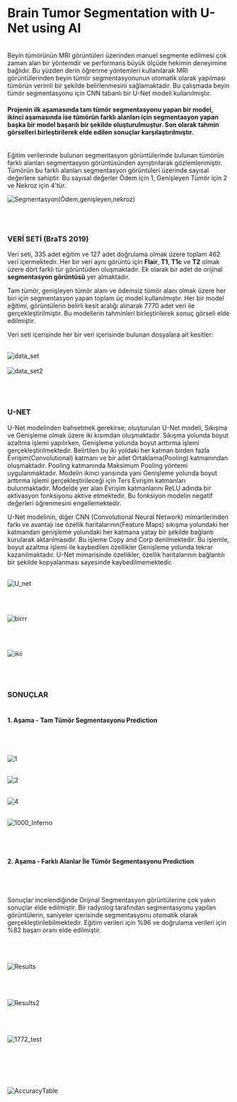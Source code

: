 # Brain Tumor Segmentation with U-Net using AI
<br />
Beyin tümörünün MRI görüntüleri üzerinden manuel segmente edilmesi çok zaman alan bir yöntemdir ve performans büyük ölçüde hekimin deneyimine bağlıdır. Bu yüzden derin öğrenme yöntemleri kullanılarak MRI görüntülerinden beyin tümör segmentasyonunun otomatik olarak yapılması tümörün verimli bir şekilde belirlenmesini sağlamaktadır. Bu çalışmada beyin tümör segmentasyonu için CNN tabanlı bir U-Net modeli kullanılmıştır.

#### Projenin ilk aşamasında tam tümör segmentasyonu yapan bir model, ikinci aşamasında ise tümörün farklı alanları için segmentasyon yapan başka bir model başarılı bir şekilde oluşturulmuştur. Son olarak tahmin görselleri birleştirilerek elde edilen sonuçlar karşılaştırılmıştır. <br /><br />
Eğitim verilerinde bulunan segmentasyon görüntülerinde bulunan tümörün farklı alanları segmentasyon görüntüsünden ayrıştırılarak gözlemlenmiştir. Tümörün bu farklı alanları segmentasyon görüntüleri üzerinde sayısal değerlere sahiptir. Bu sayısal değerler Ödem için 1, Genişleyen Tümör için 2 ve Nekroz için 4'tür.

![Segmentasyon(Ödem,genişleyen,nekroz)](https://user-images.githubusercontent.com/120099096/206866820-5f2ca28d-fa2c-4af6-ae20-e07099e971fe.png)


<br /><br />
### VERİ SETİ (BraTS 2019)

Veri seti, 335 adet eğitim ve 127 adet doğrulama olmak üzere toplam 462 veri içermektedir. Her bir veri aynı görüntü için **Flair**, **T1**, **T1c** ve **T2** olmak üzere dört farklı tür görüntüden oluşmaktadır. Ek olarak bir adet de orijinal **segmentasyon görüntüsü** yer almaktadır.

Tam tümör, genişleyen tümör alanı ve ödemsiz tümör alanı olmak üzere her biri için segmentasyon yapan toplam üç model kullanılmıştır. Her bir model eğitimi, görüntülerin belirli kesit aralığı alınarak 7770 adet veri ile gerçekleştirilmiştir. Bu modellerin tahminleri birleştirilerek sonuç görseli elde edilmiştir.

Veri seti içerisinde her bir veri içerisinde bulunan dosyalara ait kesitler:  <br /> <br />


![data_set](https://user-images.githubusercontent.com/120099096/206864407-ca65e05b-06b2-48e1-8076-78ad18dec599.png) <br /><br />
![data_set2](https://user-images.githubusercontent.com/120099096/206864409-8c3fd7f3-406f-4be5-8fa0-7266b00c31d4.png) <br /><br /> <br /><br />



### U-NET

U-Net modelinden bahsetmek gerekirse; oluşturulan U-Net modeli, Sıkışma ve Genişleme olmak üzere iki kısımdan oluşmaktadır. Sıkışma yolunda boyut azaltma işlemi yapılırken, Genişleme yolunda boyut arttırma işlemi gerçekleştirilmektedir. Belirtilen bu iki yoldaki her katman birden fazla Evrişim(Convolutional) katmanı ve bir adet Ortaklama(Pooling) katmanından oluşmaktadır. Pooling katmanında Maksimum Pooling yöntemi uygulanmaktadır. Modelin ikinci yarısında yani Genişleme yolunda boyut arttırma işlemi gerçekleştirileceği için Ters Evrişim katmanları bulunmaktadır. Modelde yer alan Evrişim katmanlarını ReLU adında bir aktivasyon fonksiyonu aktive etmektedir. Bu fonksiyon modelin negatif değerleri öğrenmesini engellemektedir.

U-Net modelinin, diğer CNN (Convolutional Neural Network) mimarilerinden farkı ve avantajı ise özellik haritalarının(Feature Maps) sıkışma yolundaki her katmandan genişleme yolundaki her katmana yatay bir şekilde bağlantı kurularak aktarılmasıdır. Bu işleme Copy and Corp denilmektedir. Bu işlemle, boyut azaltma işlemi ile kaybedilen özellikler Genişleme yolunda tekrar kazanılmaktadır. U-Net mimarisinde özellikler, özellik haritalarının bağlantılı bir şekilde kopyalanması sayesinde kaybedilmemektedir.  <br /> <br />

 
![U_net](https://user-images.githubusercontent.com/120099096/206864660-8602de60-5f69-4ea8-8673-3921dd82a544.png)

<br /><br />

![birrr](https://user-images.githubusercontent.com/120099096/206866267-d3500599-80b6-47db-9668-bf13cc30745c.png)

<br /><br />

![ikii](https://user-images.githubusercontent.com/120099096/206866319-29a4ddf0-30dc-42ab-bba1-15410fe4cbc7.png)  <br /> <br /> <br /><br />


### SONUÇLAR <br /><br /> 

#### 1. Aşama - Tam Tümör Segmentasyonu Prediction <br /><br /> <br /><br />

![1](https://user-images.githubusercontent.com/120099096/206865925-4fb76413-acd4-427d-8486-f27df6375cbe.png) <br /><br />

![2](https://user-images.githubusercontent.com/120099096/206866032-d2c7a156-84e2-45af-a7f5-1ec63ddbfbee.png) <br /><br />

![4](https://user-images.githubusercontent.com/120099096/206866037-e02e3b05-db26-40e8-b687-7b318f914143.png) <br /><br />

![1000_Inferno](https://user-images.githubusercontent.com/120099096/206866041-91e8af00-e833-444a-b428-06e33d3500d4.png) <br /><br /><br /><br /> 

#### 2. Aşama - Farklı Alanlar İle Tümör Segmentasyonu Prediction <br /><br /> <br /><br />

Sonuçlar incelendiğinde Orijinal Segmentasyon görüntülerine çok yakın sonuçlar elde edilmiştir. Bir radyolog tarafından segmentasyonu yapılan görüntülerin, saniyeler içerisinde segmentasyonu otomatik olarak gerçekleştirilebilmektedir. Eğitim verileri için %96 ve doğrulama verileri için %82 başarı oranı elde edilmiştir. <br /><br />
<br /><br />
 
![Results](https://user-images.githubusercontent.com/120099096/206864960-0b4503ad-65f4-46f3-a70f-852eaf9a87bd.png)  <br /><br /> <br /><br />


![Results2](https://user-images.githubusercontent.com/120099096/206865220-81f9e9a0-e616-40aa-9438-0375a4e18679.png) <br /><br /> <br /><br />


![1772_test](https://user-images.githubusercontent.com/120099096/206865363-c1be903c-c719-48cd-a5f7-46402b8c71c4.png) <br /><br /> <br /><br /><br /><br />

![AccuracyTable](https://user-images.githubusercontent.com/120099096/206866196-4b5068d1-47e8-4309-85de-ff124c34f446.png)




